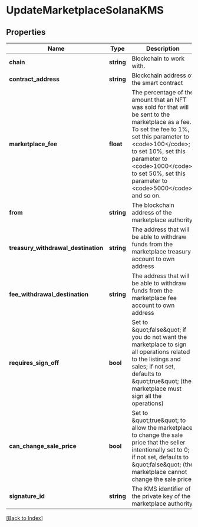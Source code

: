 # UpdateMarketplaceSolanaKMS

## Properties

Name | Type | Description | Notes
------------ | ------------- | ------------- | -------------
**chain** | **string** | Blockchain to work with. |
**contract_address** | **string** | Blockchain address of the smart contract |
**marketplace_fee** | **float** | The percentage of the amount that an NFT was sold for that will be sent to the marketplace as a fee. To set the fee to 1%, set this parameter to &lt;code&gt;100&lt;/code&gt;; to set 10%, set this parameter to &lt;code&gt;1000&lt;/code&gt;; to set 50%, set this parameter to &lt;code&gt;5000&lt;/code&gt;, and so on. | [optional]
**from** | **string** | The blockchain address of the marketplace authority |
**treasury_withdrawal_destination** | **string** | The address that will be able to withdraw funds from the marketplace treasury account to own address | [optional]
**fee_withdrawal_destination** | **string** | The address that will be able to withdraw funds from the marketplace fee account to own address | [optional]
**requires_sign_off** | **bool** | Set to \&quot;false\&quot; if you do not want the marketplace to sign all operations related to the listings and sales; if not set, defaults to \&quot;true\&quot; (the marketplace must sign all the operations) | [optional]
**can_change_sale_price** | **bool** | Set to \&quot;true\&quot; to allow the marketplace to change the sale price that the seller intentionally set to 0; if not set, defaults to \&quot;false\&quot; (the marketplace cannot change the sale price) | [optional]
**signature_id** | **string** | The KMS identifier of the private key of the marketplace authority |

[[Back to Index]](../index.md)
